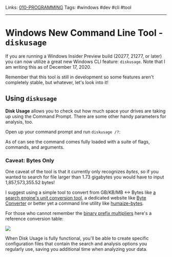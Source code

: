 Links: [010-PROGRAMMING](010-PROGRAMMING.md)
Tags: #windows #dev #cli #tool

---

# Windows New Command Line Tool - `diskusage`

If you are running a Windows Insider Preview build (20277, 21277, or later) you can now utilize a great new Windows CLI feature: `diskusage`. Note that I am writing this as of December 17, 2020.

Remember that this tool is still in development so some features aren't completely stable, but whatever, let's look into it!

## Using `diskusage`

**Disk Usage** allows you to check out how much space your drives are taking up using the Command Prompt. There are some other handy parameters for analysis, too.

Open up your command prompt and run `diskusage /?`:

As of can see the command comes fully loaded with a suite of flags, commands, and arguments.

### Caveat: Bytes Only

One caveat of the tool is that it currently only recognizes *bytes*, so if you wanted to search for file larger than 1.73 gigabytes you would have to input 1,857,573,355.52 bytes!

I suggest using a simple tool to convert from GB/KB/MB \<-> Bytes like [a search engine's unit conversion tool](https://www.bing.com/search?PC=U523&q=convert+bytes+to+gbs&pglt=547&FORM=ANNTA1), a dedicated website like [Byte Converter](https://whatsabyte.com/P1/byteconverter.htm) or better yet a command line utility like [humaize-bytes](https://github.com/plribeiro3000/humanize-bytes/blob/master/README.md).

For those who cannot remember the [binary prefix multipliers](https://en.wikipedia.org/wiki/Binary_prefix) here's a reference conversion table:

![](https://i.pinimg.com/originals/d5/92/48/d5924822305e112de21e549a2a9c469b.gif)

When Disk Usage is fully functional, you'll be able to create specific configuration files that contain the search and analysis options you regularly use, saving you additional time when analyzing your data.
